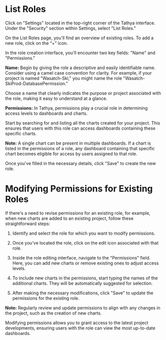 # List Roles

Click on "Settings" located in the top-right corner of the Tathya interface. Under the "Security" section within Settings, select "List Roles."

On the List Roles page, you'll find an overview of existing roles. To add a new role, click on the “+” icon.

In the role creation interface, you'll encounter two key fields: "Name" and "Permissions."

**Name:**
Begin by giving the role a descriptive and easily identifiable name. Consider using a camel case convention for clarity. For example, if your project is named "Wasatch-Ski," you might name the role "Wasatch-SkiProd-DatabasePermission."

Choose a name that clearly indicates the purpose or project associated with the role, making it easy to understand at a glance.

**Permissions:**
In Tathya, permissions play a crucial role in determining access levels to dashboards and charts.

Start by searching for and listing all the charts created for your project. This ensures that users with this role can access dashboards containing these specific charts.

**Note:** A single chart can be present in multiple dashboards. If a chart is listed in the permissions of a role, any dashboard containing that specific chart becomes eligible for access by users assigned to that role.

Once you've filled in the necessary details, click "Save" to create the new role.

# Modifying Permissions for Existing Roles

If there's a need to revise permissions for an existing role, for example, when new charts are added to an existing project, follow these straightforward steps:

1. Identify and select the role for which you want to modify permissions.

2. Once you've located the role, click on the edit icon associated with that role.

3. Inside the role editing interface, navigate to the "Permissions" field. Here, you can add new charts or remove existing ones to adjust access levels.

4. To include new charts in the permissions, start typing the names of the additional charts. They will be automatically suggested for selection.

5. After making the necessary modifications, click "Save" to update the permissions for the existing role.

**Note:** Regularly review and update permissions to align with any changes in the project, such as the creation of new charts.

Modifying permissions allows you to grant access to the latest project developments, ensuring users with the role can view the most up-to-date dashboards.
